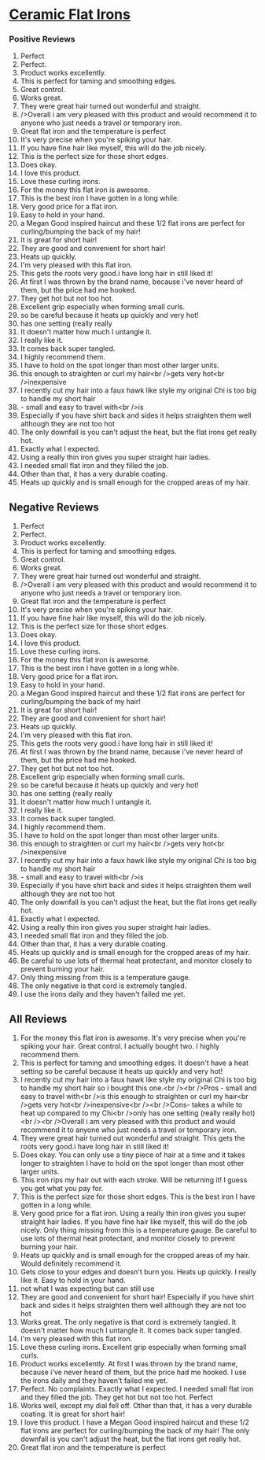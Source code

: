 # [Ceramic Flat Irons](https://products.checkmycream.com/products/Ceramic-Flat-Irons.html)

### Positive Reviews

<ol>
      <li>Perfect</li>
      <li>Perfect.</li>
      <li>Product works excellently.</li>
      <li>This is perfect for taming and smoothing edges.</li>
      <li>Great control.  </li>
      <li>Works great.</li>
      <li>They were great hair turned out wonderful and straight.</li>
      <li>/&gt;Overall i am very pleased with this product and would recommend it to anyone who just needs a travel or temporary iron.</li>
      <li>Great flat iron and the temperature is perfect</li>
      <li>It&#x27;s very precise when you&#x27;re spiking your hair.  </li>
      <li>If you have fine hair like myself, this will do the job nicely.  </li>
      <li>This is the perfect size for those short edges.</li>
      <li>Does okay.  </li>
      <li>I love this product.</li>
      <li>Love these curling irons.</li>
      <li>For the money this flat iron is awesome.  </li>
      <li>This is the best iron I have gotten in a long while.</li>
      <li>Very good price for a flat iron.  </li>
      <li>Easy to hold in your hand.</li>
      <li>a Megan Good inspired haircut and these 1/2 flat irons are perfect for curling/bumping the back of my hair!</li>
      <li>It is great for short hair!</li>
      <li>They are good and convenient for short hair!</li>
      <li>Heats up quickly.</li>
      <li>I&#x27;m very pleased with this flat iron.</li>
      <li>This gets the roots very good.i have long hair in still liked it!</li>
      <li>At first I was thrown by the brand name, because i&#x27;ve never heard of them, but the price had me hooked.</li>
      <li>They get hot but not too hot.</li>
      <li>Excellent grip especially when forming small curls.</li>
      <li>so be careful because it heats up quickly and very hot!</li>
      <li>has one setting (really really</li>
      <li>It doesn&#x27;t matter how much I untangle it.</li>
      <li>I really like it.</li>
      <li>It comes back super tangled.</li>
      <li>I highly recommend them.</li>
      <li>I have to hold on the spot longer than most other larger units.</li>
      <li>this enough to straighten or curl my hair&lt;br /&gt;gets very hot&lt;br /&gt;inexpensive</li>
      <li>I recently cut my hair into a faux hawk like style my original Chi is too big to handle my short hair</li>
      <li>- small and easy to travel with&lt;br /&gt;is</li>
      <li>Especially if you have shirt back and sides it helps straighten them well although they are not too hot</li>
      <li>The only downfall is you can&#x27;t adjust the heat, but the flat irons get really hot.</li>
      <li>Exactly what I expected.</li>
      <li>Using a really thin iron gives you super straight hair ladies.  </li>
      <li>I needed small flat iron and they filled the job.</li>
      <li>Other than that, it has a very durable coating.</li>
      <li>Heats up quickly and is small enough for the cropped areas of my hair.</li>
</ol>


<h2>Negative Reviews</h2>
<ol>
<li> Perfect</li>
<li> Perfect.</li>
<li> Product works excellently.</li>
<li> This is perfect for taming and smoothing edges.</li>
<li> Great control.  </li>
<li> Works great.</li>
<li> They were great hair turned out wonderful and straight.</li>
<li> /&gt;Overall i am very pleased with this product and would recommend it to anyone who just needs a travel or temporary iron.</li>
<li> Great flat iron and the temperature is perfect</li>
<li> It&#x27;s very precise when you&#x27;re spiking your hair.  </li>
<li> If you have fine hair like myself, this will do the job nicely.  </li>
<li> This is the perfect size for those short edges.</li>
<li> Does okay.  </li>
<li> I love this product.</li>
<li> Love these curling irons.</li>
<li> For the money this flat iron is awesome.  </li>
<li> This is the best iron I have gotten in a long while.</li>
<li> Very good price for a flat iron.  </li>
<li> Easy to hold in your hand.</li>
<li> a Megan Good inspired haircut and these 1/2 flat irons are perfect for curling/bumping the back of my hair!</li>
<li> It is great for short hair!</li>
<li> They are good and convenient for short hair!</li>
<li> Heats up quickly.</li>
<li> I&#x27;m very pleased with this flat iron.</li>
<li> This gets the roots very good.i have long hair in still liked it!</li>
<li> At first I was thrown by the brand name, because i&#x27;ve never heard of them, but the price had me hooked.</li>
<li> They get hot but not too hot.</li>
<li> Excellent grip especially when forming small curls.</li>
<li> so be careful because it heats up quickly and very hot!</li>
<li> has one setting (really really</li>
<li> It doesn&#x27;t matter how much I untangle it.</li>
<li> I really like it.</li>
<li> It comes back super tangled.</li>
<li> I highly recommend them.</li>
<li> I have to hold on the spot longer than most other larger units.</li>
<li> this enough to straighten or curl my hair&lt;br /&gt;gets very hot&lt;br /&gt;inexpensive</li>
<li> I recently cut my hair into a faux hawk like style my original Chi is too big to handle my short hair</li>
<li> - small and easy to travel with&lt;br /&gt;is</li>
<li> Especially if you have shirt back and sides it helps straighten them well although they are not too hot</li>
<li> The only downfall is you can&#x27;t adjust the heat, but the flat irons get really hot.</li>
<li> Exactly what I expected.</li>
<li> Using a really thin iron gives you super straight hair ladies.  </li>
<li> I needed small flat iron and they filled the job.</li>
<li> Other than that, it has a very durable coating.</li>
<li> Heats up quickly and is small enough for the cropped areas of my hair.</li>
<li> Be careful to use lots of thermal heat protectant, and monitor closely to prevent burning your hair.</li>
<li> Only thing missing from this is a temperature gauge.  </li>
<li> The only negative is that cord is extremely tangled.</li>
<li> I use the irons daily and they haven&#x27;t failed me yet.</li>
</ol>

<h2>All Reviews</h2>

<ol>
    <li> For the money this flat iron is awesome.  It&#x27;s very precise when you&#x27;re spiking your hair.  Great control.  I actually bought two.  I highly recommend them.</li>
    <li> This is perfect for taming and smoothing edges. It doesn&#x27;t have a heat setting so be careful because it heats up quickly and very hot!</li>
    <li> I recently cut my hair into a faux hawk like style my original Chi is too big to handle my short hair so i bought this one.&lt;br /&gt;&lt;br /&gt;Pros - small and easy to travel with&lt;br /&gt;is this enough to straighten or curl my hair&lt;br /&gt;gets very hot&lt;br /&gt;inexpensive&lt;br /&gt;&lt;br /&gt;Cons- takes a while to heat up compared to my Chi&lt;br /&gt;only has one setting (really really hot)&lt;br /&gt;&lt;br /&gt;Overall i am very pleased with this product and would recommend it to anyone who just needs a travel or temporary iron.</li>
    <li> They were great hair turned out wonderful and straight. This gets the roots very good.i have long hair in still liked it!</li>
    <li> Does okay.  You can only use a tiny piece of hair at a time and it takes longer to straighten  I have to hold on the spot longer than most other larger units.</li>
    <li> This iron rips my hair out with each stroke.  Will be returning it!  I guess you get what you pay for.</li>
    <li> This is the perfect size for those short edges. This is the best iron I have gotten in a long while.</li>
    <li> Very good price for a flat iron.  Using a really thin iron gives you super straight hair ladies.  If you have fine hair like myself, this will do the job nicely.  Only thing missing from this is a temperature gauge.  Be careful to use lots of thermal heat protectant, and monitor closely to prevent burning your hair.</li>
    <li> Heats up quickly and is small enough for the cropped areas of my hair. Would definitely recommend it.</li>
    <li> Gets close to your edges and doesn&#x27;t burn you. Heats up quickly. I really like it. Easy to hold in your hand.</li>
    <li> not what I was expecting but can still use</li>
    <li> They are good and convenient for short hair! Especially if you have shirt back and sides it helps straighten them well although they are not too hot</li>
    <li> Works great. The only negative is that cord is extremely tangled. It doesn&#x27;t matter how much I untangle it. It comes back super tangled.</li>
    <li> I&#x27;m very pleased with this flat iron.</li>
    <li> Love these curling irons. Excellent grip especially when forming small curls.</li>
    <li> Product works excellently. At first I was thrown by the brand name, because i&#x27;ve never heard of them, but the price had me hooked. I use the irons daily and they haven&#x27;t failed me yet.</li>
    <li> Perfect. No complaints. Exactly what I expected. I needed small flat iron and they filled the job. They get hot but not too hot. Perfect</li>
    <li> Works well, except my dial fell off. Other than that, it has a very durable coating. It is great for short hair!</li>
    <li> I love this product. I have a Megan Good inspired haircut and these 1/2 flat irons are perfect for curling/bumping the back of my hair! The only downfall is you can&#x27;t adjust the heat, but the flat irons get really hot.</li>
    <li> Great flat iron and the temperature is perfect</li>
</ol>




